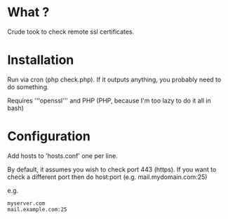# What ?

Crude took to check remote ssl certificates.

# Installation

Run via cron (php check.php). If it outputs anything, you probably need to do something.

Requires '''openssl''' and PHP (PHP, because I'm too lazy to do it all in bash)

# Configuration 
Add hosts to 'hosts.conf' one per line.

By default, it assumes you wish to check port 443 (https). If you want to check a different port then do host:port (e.g. mail.mydomain.com:25)

e.g.

```
myserver.com
mail.example.com:25
```
